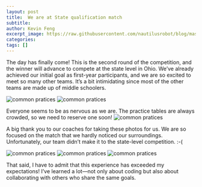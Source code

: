 ```yaml
---
layout: post
title:  We are at State qualification match
subtitle: 
author: Kevin Feng
excerpt_image: https://raw.githubusercontent.com/nautilusrobot/blog/master/assets/images/post_img/20252_08_post1.jpg
categories: 
tags: []
---
```



The day has finally come! This is the second round of the competition, and the winner will advance to compete at the state level in Ohio. 
We’ve already achieved our initial goal as first-year participants, and we are so excited to meet so many other teams. It’s a bit intimidating since most of the other teams are made up of middle schoolers.

![common pratices](https://raw.githubusercontent.com/nautilusrobot/blog/master/assets/images/post_img/20252_08_post1.jpg)
![common pratices](https://raw.githubusercontent.com/nautilusrobot/blog/master/assets/images/post_img/20252_08_post2.jpg)


Everyone seems to be as nervous as we are. The practice tables are always crowded, so we need to reserve one soon!
![common pratices](https://raw.githubusercontent.com/nautilusrobot/blog/master/assets/images/post_img/20252_08_post3.jpg)

A big thank you to our coaches for taking these photos for us. We are so focused on the match that we hardly noticed our surroundings. Unfortunately, our team didn’t make it to the state-level competition. :-(

![common pratices](https://raw.githubusercontent.com/nautilusrobot/blog/master/assets/images/post_img/20252_08_post4.jpg)
![common pratices](https://raw.githubusercontent.com/nautilusrobot/blog/master/assets/images/post_img/20252_08_post5.jpg)
![common pratices](https://raw.githubusercontent.com/nautilusrobot/blog/master/assets/images/post_img/20252_08_post6.jpg)

That said, I have to admit that this experience has exceeded my expectations! I’ve learned a lot—not only about coding but also about collaborating with others who share the same goals. 









